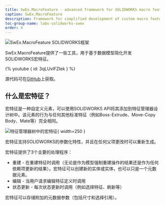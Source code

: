 ```yaml
---
title: SwEx.MacroFeature - advanced framework for SOLIDWORKS macro feature
caption: SwEx.MacroFeature
description: Framework for simplified development of custom macro features using SOLIDWORKS API
toc-group-name: labs-solidworks-swex
order: 4
---
```

![SwEx.MacroFeature SOLIDWORKS框架](logo.png)

SwEx.MacroFeature提供了一些工具，用于基于数据模型简化开发SOLIDWORKS宏特征。

{% youtube { id: 3qLUvlFZIek } %}

源代码可在[GitHub](https://github.com/codestackdev/swex-macrofeature)上获取。

## 什么是宏特征？

宏特征是一种自定义元素，可以使用SOLIDWORKS API将其添加到特征管理器设计树中。该元素的行为与任何其他标准特征（例如Boss-Extrude、Move-Copy Body、Mate等）完全相同。

![特征管理器树中的宏特征](feature-mgr-tree-macro-feature.png){ width=250 }

宏特征支持SOLIDWORKS的参数化特性，并且在任何父项更改时可以重新生成。

宏特征提供了3个主要的处理程序：

* 重建 - 在重建特征时调用（无论是作为模型强制重建操作的结果还是作为任何依赖项更新的结果）。宏特征可以创建新的实体或实体，也可以只是一个元数据元素。
* 编辑 - 当用户请求编辑特征定义时调用
* 状态更新 - 每次状态更新时调用（例如选择特征、刷新等）

宏特征可以存储附加的元数据参数（包括尺寸和选择引用）。